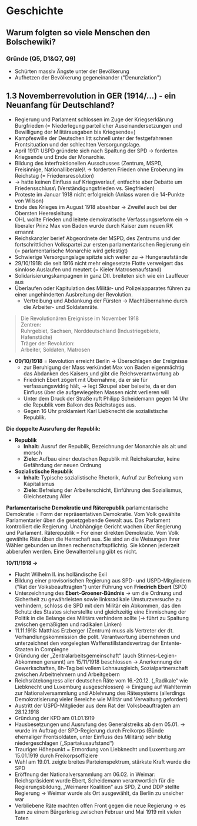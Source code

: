 # Geschichte

## Warum folgten so viele Menschen den Bolschewiki?

### Gründe (Q5, D1&Q7, Q9)
- Schürten massiv Ängste unter der Bevölkerung
- Aufhetzen der Bevölkerung gegeneinander ("Denunziation")

## 1.3 Novemberrevolution in GER (1914/...) - ein Neuanfang für Deutschland?

- Regierung und Parlament schlossen im Zuge der Kriegserklärung Burgfrieden (= Niederlegung parteilicher Auseinandersetzungen und Bewilligung der Militärausgaben bis Kriegsende=)
- Kampfeswille der Deutschen litt schnell unter der festgefahrenen Frontsituation und der schlechten Versorgungslage.
- April 1917: USPD gründete sich nach Spaltung der SPD → forderten Kriegsende und Ende der Monarchie.
- Bildung des interfraktionellen Ausschusses (Zentrum, MSPD, Freisinnige, Nationalliberale)\ → forderten Frieden ohne Eroberung im Reichstag (= Friedensresolution)
- → hatte keinen Einfluss auf Kriegsverlauf, entfachte aber Debatte um Friedensschluss\ (Verständigungsfrieden vs. Siegfrieden)
- Proteste im Januar 1918 nicht erfolgreich (Anlass waren die 14-Punkte von Wilson)
- Ende des Krieges im August 1918 absehbar → Zweifel auch bei der Obersten Heeresleitung
- OHL wollte Frieden und leitete demokratische Verfassungsreform ein → liberaler Prinz
  Max von Baden wurde durch Kaiser zum neuen RK ernannt
- Reichskanzler berief Abgeordnete der MSPD, des Zentrums und der fortschrittlichen Volkspartei zur ersten parlamentarischen Regierung ein (= parlamentarische Monarchie wird gefestigt)
- Schwierige Versorgungslage spitzte sich weiter zu → Hungeraufstände
- 29/10/1918: die seit 1916 nicht mehr eingesetzte Flotte verweigert das sinnlose Auslaufen und meutert (= Kieler Matrosenaufstand)
- Solidarisierungskampagnen in ganz Dtl. breiteten sich wie ein Lauffeuer aus
- Überlaufen oder Kapitulation des Militär- und Polizeiapparates führen zu einer ungehinderten Ausbreitung der Revolution.
  - Vertreibung und Abdankung der Fürsten → Machtübernahme durch die Arbeiter- und Soldatenräte.

> Die Revolutionären Ereignisse im November 1918 \
> Zentren: \
> Ruhrgebiet, Sachsen, Norddeutschland (Industriegebiete, Hafenstädte) \
> Träger der Revolution: \
> Arbeiter, Soldaten, Matrosen

- **09/10/1918** = Revolution erreicht Berlin → Überschlagen der Ereignisse
  - zur Beruhigung der Mass verkündet Max von Baden eigenmächtig das Abdanken des Kaisers und gibt die Reichsverantwortung ab
  - Friedrich Ebert zögert mit Übernahme, da er sie für verfassungswidrig hält, → legt Skrupel aber beiseite, da er den Einfluss über die aufgewiegelten Massen nicht verlieren will
  - Unter dem Druck der Straße ruft Philipp Scheidemann gegen 14 Uhr die Republik vom Balkon des Reichstages aus.
  - Gegen 16 Uhr proklamiert Karl Liebknecht die sozialistische Republik.

**Die doppelte Ausrufung der Republik:**
- **Republik**
  - **Inhalt:** Ausruf der Republik, Bezeichnung der Monarchie als alt und morsch
  - **Ziele:** Aufbau einer deutschen Republik mit Reichskanzler, keine Gefährdung der neuen Ordnung
- **Sozialistische Republik**
  - **Inhalt:** Typische sozialistische Rhetorik, Aufruf zur Befreiung vom Kapitalismus
  - **Ziele:** Befreiung der Arbeiterschicht, Einführung des Sozialismus, Gleichsetzung Aller

**Parlamentarische Demokratie und Räterepublik**
parlamentarische Demokratie = Form der repräsentativen Demokratie. Vom Volk gewählte Parlamentarier üben die gesetzgebende Gewalt aus. Das Parlament kontrolliert die Regierung. Unabhängige Gericht wachen über Regierung und Parlament.
Räterepublik = For einer direkten Demokratie. Vom Volk gewählte Räte üben die Herrschaft aus. Sie sind an die Weisungen ihrer Wähler gebunden un ihnen rechenschaftspflichtig. Sie können jederzeit abberufen werden. Eine Gewaltenteilung gibt es nicht.

**10/11/1918 →**
- Flucht Wilhelm II. ins holländische Exil
- Bildung einer provisorischen Regierung aus SPD- und USPD-Mitgliedern ("Rat der Volksbeauftragten") unter Führung von **Friedrich Ebert** (SPD)
- Unterzeichnung des **Ebert-Groener-Bündnis** → um die Ordnung und Sicherheit zu gewährleisten sowie linksradikale Umsturzversuche zu verhindern, schloss die SPD mit dem Militär ein Abkommen, das den Schutz des Staates sicherstellte und gleichzeitig eine Einmischung der Politik in die Belange des Militärs verhindern sollte (→ führt zu Spaltung zwischen gemäßigten und radikalen Linken)
- 11.11.1918: Matthias Erzberger (Zentrum) muss als Vertreter der dt. Verhandlungskommission die polit. Verantwortung übernehmen und unterzeichnet den vorgelegten Waffenstillstandsvertrag der Entente-Staaten in Compiegne
- Gründung der „Zentralarbeitsgemeinschaft“ (auch Stinnes-Legien-Abkommen genannt) am 15/11/1918 beschlossen → Anerkennung der Gewerkschaften, 8h-Tag bei vollem Lohnausgleich, Sozialpartnerschaft zwischen Arbeitnehmern und Arbeitgebern
- Reichsrätekongress aller deutschen Räte vom 16.-20.12. („Radikale“ wie Liebknecht und Luxemburg ausgeschlossen) → Einigung auf Wahltermin zur Nationalversammlung und Ablehnung des Rätesystems (allerdings Demokratisierung vieler Bereiche wie Militär und Verwaltung gefordert)
- Austritt der USPD-Mitglieder aus dem Rat der Volksbeauftragten am 28.12.1918
- Gründung der KPD am 01.01.1919
- Hausbesetzungen und Ausrufung des Generalstreiks ab dem 05.01. → wurde im Auftrag der SPD-Regierung durch Freikorps (Bünde ehemaliger Frontsoldaten, unter Einfluss des Militärs) sehr blutig niedergeschlagen („Spartakusaufstand“)
- Trauriger Höhepunkt = Ermordung von Liebknecht und Luxemburg am 15.01.1919 durch Freikorpsoffiziere
- Wahl am 19.01. zeigte breites Parteienspektrum, stärkste Kraft wurde die SPD
- Eröffnung der Nationalversammlung am 06.02. in Weimar: Reichspräsident wurde Ebert, Scheidemann verantwortlich für die Regierungsbildung, „Weimarer Koalition“ aus SPD, Z und DDP stellte Regierung → Weimar wurde als Ort ausgewählt, da Berlin zu unsicher war
- Verbliebene Räte machten offen Front gegen die neue Regierung → es kam zu einem Bürgerkrieg zwischen Februar und Mai 1919 mit vielen Toten
